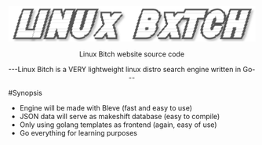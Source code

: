 ![](https://github.com/nickmancari/linux_bxtch/blob/master/images/Logo2.png)


<p align='center'> Linux Bitch website source code </p>

<p align='center'> ---Linux Bitch is a VERY lightweight linux distro search engine written in Go--- </p>

<p></p>

#Synopsis
* Engine will be made with Bleve (fast and easy to use)
* JSON data will serve as makeshift database (easy to compile)
* Only using golang templates as frontend (again, easy of use)
* Go everything for learning purposes
